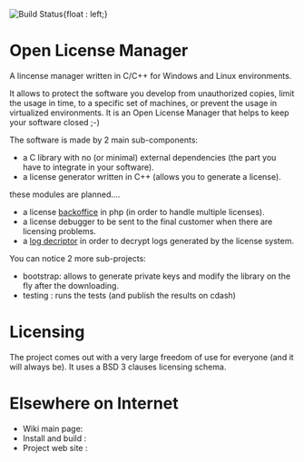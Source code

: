 ![Build Status](https://travis-ci.org/open-license-manager/open-license-manager.png "Build Status"){float : left;}
# Open License Manager

A lincense manager written in C/C++ for Windows and Linux environments.

It allows to protect the software you develop from unauthorized copies,
limit the usage in time, to a specific set of machines, or prevent the usage in 
virtualized environments. It is an Open License Manager that helps to keep your 
software closed ;-)

The software is made by 2 main sub-components:
 * a C library with no (or minimal) external dependencies (the part you have to integrate in your software).
 * a license generator written in C++ (allows you to generate a license).
 
these modules are planned....
 * a license [backoffice](../../issues/7) in php (in order to handle multiple licenses).
 * a license debugger to be sent to the final customer when there are licensing problems. 
 * a [log decriptor](../../issues/8) in order to decrypt logs generated by the license system.

You can notice 2 more sub-projects:
 * bootstrap: allows to generate private keys and modify the library on the fly after the downloading.
 * testing  : runs the tests (and publish the results on cdash)
 
Licensing
=====================
The project comes out with a very large freedom of use for everyone (and it will always be). 
It uses a BSD 3 clauses licensing schema. 

Elsewhere on Internet
=====================
 * Wiki main page:
 * Install and build :
 * Project web site :
 